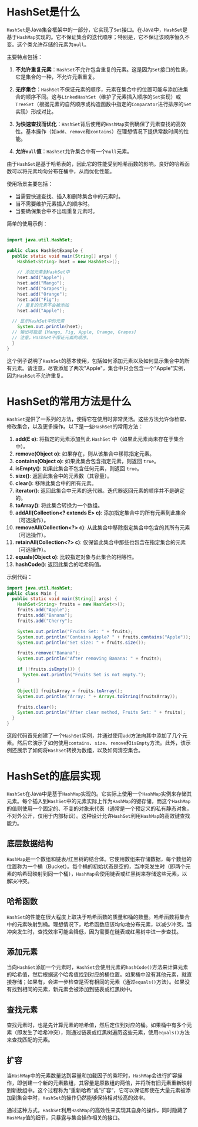 # HashSet是什么

`HashSet`是Java集合框架中的一部分，它实现了`Set`接口。在Java中，`HashSet`是基于`HashMap`实现的。它不保证集合的迭代顺序；特别是，它不保证该顺序恒久不变。这个类允许存储的元素为`null`。

主要特点包括：

1. **不允许重复元素**：`HashSet`不允许包含重复的元素。这是因为`Set`接口的性质，它是集合的一种，不允许元素重复。

2. **无序集合**：`HashSet`不保证元素的顺序，元素在集合中的位置可能与添加进集合的顺序不同。这与`LinkedHashSet`（维护了元素插入顺序的`Set`实现）或`TreeSet`（根据元素的自然顺序或构造函数中指定的`Comparator`进行排序的`Set`实现）形成对比。

3. **为快速查找而优化**：`HashSet`背后使用的`HashMap`实例确保了元素查找的高效性。基本操作（如`add`、`remove`和`contains`）在理想情况下提供常数时间的性能。

4. **允许`null`值**：`HashSet`允许集合中有一个`null`元素。

   

由于`HashSet`是基于哈希表的，因此它的性能受到哈希函数的影响。良好的哈希函数可以将元素均匀分布在桶中，从而优化性能。

使用场景主要包括：

* 当需要快速查找、插入和删除集合中的元素时。
*  当不需要维护元素插入的顺序时。
*  当要确保集合中不出现重复元素时。

简单的使用示例：

```java

import java.util.HashSet;

public class HashSetExample {
  public static void main(String[] args) {
    HashSet<String> hset = new HashSet<>();

    // 添加元素到HashSet中
    hset.add("Apple");
    hset.add("Mango");
    hset.add("Grapes");
    hset.add("Orange");
    hset.add("Fig");
    // 重复的元素不会被添加
    hset.add("Apple");

  // 显示HashSet中的元素
    System.out.println(hset);
  // 输出可能是 [Mango, Fig, Apple, Orange, Grapes]
  // 注意，HashSet不保证元素的顺序。
  }
}
```

这个例子说明了`HashSet`的基本使用，包括如何添加元素以及如何显示集合中的所有元素。请注意，尽管添加了两次"Apple"，集合中只会包含一个"Apple"实例，因为`HashSet`不允许重复。



# HashSet的常用方法是什么

`HashSet`提供了一系列的方法，使得它在使用时非常灵活。这些方法允许你检查、修改集合，以及更多操作。以下是一些`HashSet`的常用方法：

1. **add(E e)**: 将指定的元素添加到此 `HashSet` 中（如果此元素尚未存在于集合中）。
2. **remove(Object o)**: 如果存在，则从该集合中移除指定元素。
3. **contains(Object o)**: 如果此集合包含指定元素，则返回 `true`。
4. **isEmpty()**: 如果此集合不包含任何元素，则返回 `true`。
5. **size()**: 返回此集合中的元素数（其容量）。
6. **clear()**: 移除此集合中的所有元素。
7. **iterator()**: 返回此集合中元素的迭代器。迭代器返回元素的顺序并不是确定的。
8. **toArray()**: 将此集合转换为一个数组。
9. **addAll(Collection<? extends E> c)**: 添加指定集合中的所有元素到此集合（可选操作）。
10. **removeAll(Collection<?> c)**: 从此集合中移除指定集合中包含的其所有元素（可选操作）。
11. **retainAll(Collection<?> c)**: 仅保留此集合中那些也包含在指定集合的元素（可选操作）。
12. **equals(Object o)**: 比较指定对象与此集合的相等性。
13. **hashCode()**: 返回此集合的哈希码值。



示例代码：

```java
import java.util.HashSet;
public class Main {
  public static void main(String[] args) {
    HashSet<String> fruits = new HashSet<>();
    fruits.add("Apple");
    fruits.add("Banana");
    fruits.add("Cherry");

    System.out.println("Fruits Set: " + fruits);
    System.out.println("Contains Apple? " + fruits.contains("Apple"));
    System.out.println("Set size: " + fruits.size());

    fruits.remove("Banana");
    System.out.println("After removing Banana: " + fruits);

    if (!fruits.isEmpty()) {
      System.out.println("Fruits Set is not empty.");
    }

    Object[] fruitsArray = fruits.toArray();
    System.out.println("Array: " + Arrays.toString(fruitsArray));

    fruits.clear();
    System.out.println("After clear method, Fruits Set: " + fruits);
  }
}
```

这段代码首先创建了一个`HashSet`实例，并通过使用`add`方法向其中添加了几个元素。然后它演示了如何使用`contains`、`size`、`remove`和`isEmpty`方法。此外，该示例还展示了如何将`HashSet`转换为数组，以及如何清空集合。

 

# HashSet的底层实现

`HashSet`在Java中是基于`HashMap`实现的。它实际上使用一个`HashMap`实例来存储其元素。每个插入到`HashSet`中的元素实际上作为`HashMap`的键存储，而这个`HashMap`的值则使用一个固定的、不变的对象来代表（通常是一个预定义的私有静态对象，不对外公开，仅用于内部标识）。这种设计允许`HashSet`利用`HashMap`的高效键查找能力。



## 底层数据结构

`HashMap`是一个数组和链表/红黑树的结合体。它使用数组来存储数据，每个数组的位置称为一个桶（Bucket）。每个桶的初始状态是空的，当冲突发生时（即两个元素的哈希码映射到同一个桶），`HashMap`会使用链表或红黑树来存储这些元素，以解决冲突。

## 哈希函数

`HashSet`的性能在很大程度上取决于哈希函数的质量和桶的数量。哈希函数将集合中的元素映射到桶。理想情况下，哈希函数应该均匀地分布元素，以减少冲突。当冲突发生时，查找效率可能会降低，因为需要在链表或红黑树中进一步查找。

## 添加元素

当向`HashSet`添加一个元素时，`HashSet`会使用元素的`hashCode()`方法来计算元素的哈希值，然后根据这个哈希值找到对应的桶位置。如果桶中没有其他元素，就直接存储；如果有，会进一步检查是否有相同的元素（通过`equals()`方法）。如果没有找到相同的元素，新元素会被添加到链表或红黑树中。

## 查找元素

查找元素时，也是先计算元素的哈希值，然后定位到对应的桶。如果桶中有多个元素（即发生了哈希冲突），则通过链表或红黑树遍历这些元素，使用`equals()`方法来查找匹配的元素。

## 扩容

当`HashMap`中的元素数量达到容量和加载因子的乘积时，`HashMap`会进行扩容操作，即创建一个新的元素数组，其容量是原数组的两倍，并将所有旧元素重新映射到新数组中。这个过程称为“重新哈希”或“扩容”，它可以保证即使在大量元素被添加到集合中时，`HashSet`的操作仍然能够保持相对较高的效率。

通过这种方式，`HashSet`利用`HashMap`的高效性来实现其自身的操作，同时隐藏了`HashMap`值的细节，只暴露与集合操作相关的接口。

 

 